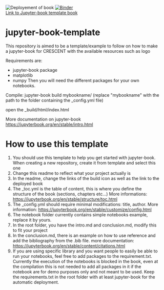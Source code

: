 ![Deployement of book](../../actions/workflows/deploy-book.yml/badge.svg) [![Binder](https://mybinder.org/badge_logo.svg)](https://mybinder.org/v2/gh/cascadiaquakes/jupyter-book-template/HEAD?labpath=notebooks%2F)  
[Link to Jupyter-book template book](https://cascadiaquakes.github.io/jupyter-book-template/)

# jupyter-book-template

This repository is aimed to be a template/example to follow on how to make a jupyter-book for CRESCENT with the available resources such as logo

Requirements are:
- jupyter-book package  
- matplotlib  
- numpy
Then you will need the different packages for your own notebooks.

Compile: 
jupyter-book build mybookname/   (replace "mybookname" with the path to the folder containing the _config.yml file)

open the _build/html/index.html

More documentation on jupyter-book  
https://jupyterbook.org/en/stable/intro.html

# How to use this template

1. You should use this template to help you get started with jupyter-book. When creating a new repository, create it from template and select this one
2. Change this readme to reflect what your project actually is
3. In the readme, change the links of the build icon as well as the link to the deployed book
4. The _toc.yml is the table of content, this is where you define the structure of the book (sections, chapters etc...) More informations: https://jupyterbook.org/en/stable/structure/toc.html
5. The _config.yml should require minimal modifications: title, author. More information: https://jupyterbook.org/en/stable/customize/config.html
6. The notebook folder currently contains simple notebooks example, replace it by yours.
7. In the root folder, you have the intro.md and conclusion.md, modify this to fit your project
8. In the conclusion.md, there is an example on how to use reference and add the bibliography from the .bib file. more documentation: https://jupyterbook.org/en/stable/content/citations.html 
9. If you are using specific library and you want people to easily be able to run your notebooks, feel free to add packages to the requirement.txt. Currently the execution of the notebooks is blocked in the book, even at the compilation this is not needed to add all packages in it if the notebook are for demo purposes only and not meant to be used. Keep the requirements.txt in the root folder with at least jupyter-book for the automatic deployment.
